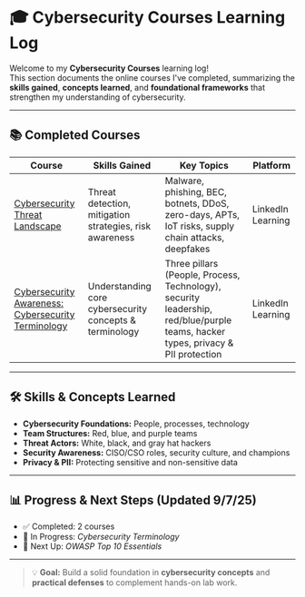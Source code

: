 # 🎓 Cybersecurity Courses Learning Log

Welcome to my **Cybersecurity Courses** learning log!  
This section documents the online courses I've completed, summarizing the **skills gained**, **concepts learned**, and **foundational frameworks** that strengthen my understanding of cybersecurity.

---

## 📚 Completed Courses

| Course | Skills Gained | Key Topics | Platform |
|--------|---------------|------------|----------|
| [Cybersecurity Threat Landscape](./cybersecurity-threat-landscape.md) | Threat detection, mitigation strategies, risk awareness | Malware, phishing, BEC, botnets, DDoS, zero-days, APTs, IoT risks, supply chain attacks, deepfakes | LinkedIn Learning |
| [Cybersecurity Awareness: Cybersecurity Terminology](./cybersecurity-terminology.md) | Understanding core cybersecurity concepts & terminology | Three pillars (People, Process, Technology), security leadership, red/blue/purple teams, hacker types, privacy & PII protection | LinkedIn Learning |

---

## 🛠️ Skills & Concepts Learned
- **Cybersecurity Foundations:** People, processes, technology
- **Team Structures:** Red, blue, and purple teams  
- **Threat Actors:** White, black, and gray hat hackers  
- **Security Awareness:** CISO/CSO roles, security culture, and champions  
- **Privacy & PII:** Protecting sensitive and non-sensitive data  

---

## 📊 Progress & Next Steps (Updated 9/7/25)
- ✅ Completed: 2 courses  
- 🚧 In Progress: *Cybersecurity Terminology*  
- 🎯 Next Up: *OWASP Top 10 Essentials*  

---

> 💡 **Goal:** Build a solid foundation in **cybersecurity concepts** and **practical defenses** to complement hands-on lab work.
